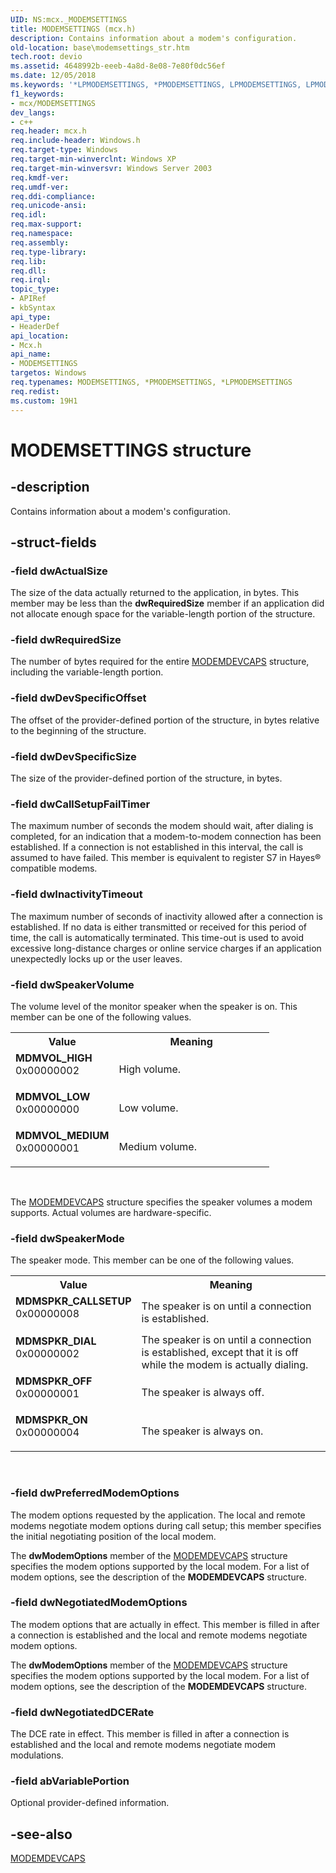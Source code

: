 ```yaml
---
UID: NS:mcx._MODEMSETTINGS
title: MODEMSETTINGS (mcx.h)
description: Contains information about a modem's configuration.
old-location: base\modemsettings_str.htm
tech.root: devio
ms.assetid: 4648992b-eeeb-4a8d-8e08-7e80f0dc56ef
ms.date: 12/05/2018
ms.keywords: '*LPMODEMSETTINGS, *PMODEMSETTINGS, LPMODEMSETTINGS, LPMODEMSETTINGS structure pointer, MDMSPKR_CALLSETUP, MDMSPKR_DIAL, MDMSPKR_OFF, MDMSPKR_ON, MDMVOL_HIGH, MDMVOL_LOW, MDMVOL_MEDIUM, MODEMSETTINGS, MODEMSETTINGS structure, PMODEMSETTINGS, PMODEMSETTINGS structure pointer, _win32_modemsettings_str, base.modemsettings_str, mcx/LPMODEMSETTINGS, mcx/MODEMSETTINGS, mcx/PMODEMSETTINGS'
f1_keywords:
- mcx/MODEMSETTINGS
dev_langs:
- c++
req.header: mcx.h
req.include-header: Windows.h
req.target-type: Windows
req.target-min-winverclnt: Windows XP
req.target-min-winversvr: Windows Server 2003
req.kmdf-ver: 
req.umdf-ver: 
req.ddi-compliance: 
req.unicode-ansi: 
req.idl: 
req.max-support: 
req.namespace: 
req.assembly: 
req.type-library: 
req.lib: 
req.dll: 
req.irql: 
topic_type:
- APIRef
- kbSyntax
api_type:
- HeaderDef
api_location:
- Mcx.h
api_name:
- MODEMSETTINGS
targetos: Windows
req.typenames: MODEMSETTINGS, *PMODEMSETTINGS, *LPMODEMSETTINGS
req.redist: 
ms.custom: 19H1
---
```


# MODEMSETTINGS structure


## -description


Contains information about a modem's configuration.


## -struct-fields




### -field dwActualSize

The size of the data actually returned to the application, in bytes. This member may be less than the <b>dwRequiredSize</b> member if an application did not allocate enough space for the variable-length portion of the structure.


### -field dwRequiredSize

The number of bytes required for the entire 
<a href="https://docs.microsoft.com/windows/desktop/api/mcx/ns-mcx-modemdevcaps">MODEMDEVCAPS</a> structure, including the variable-length portion.


### -field dwDevSpecificOffset

The offset of the provider-defined portion of the structure, in bytes relative to the beginning of the structure.


### -field dwDevSpecificSize

The size of the provider-defined portion of the structure, in bytes.


### -field dwCallSetupFailTimer

The maximum number of seconds the modem should wait, after dialing is completed, for an indication that a modem-to-modem connection has been established. If a connection is not established in this interval, the call is assumed to have failed. This member is equivalent to register S7 in Hayes® compatible modems.


### -field dwInactivityTimeout

The maximum number of seconds of inactivity allowed after a connection is established. If no data is either transmitted or received for this period of time, the call is automatically terminated. This time-out is used to avoid excessive long-distance charges or online service charges if an application unexpectedly locks up or the user leaves.


### -field dwSpeakerVolume

The volume level of the monitor speaker when the speaker is on. This member can be one of the following values.

<table>
<tr>
<th>Value</th>
<th>Meaning</th>
</tr>
<tr>
<td width="40%"><a id="MDMVOL_HIGH"></a><a id="mdmvol_high"></a><dl>
<dt><b>MDMVOL_HIGH</b></dt>
<dt>0x00000002</dt>
</dl>
</td>
<td width="60%">
High volume.

</td>
</tr>
<tr>
<td width="40%"><a id="MDMVOL_LOW"></a><a id="mdmvol_low"></a><dl>
<dt><b>MDMVOL_LOW</b></dt>
<dt>0x00000000</dt>
</dl>
</td>
<td width="60%">
Low volume.

</td>
</tr>
<tr>
<td width="40%"><a id="MDMVOL_MEDIUM"></a><a id="mdmvol_medium"></a><dl>
<dt><b>MDMVOL_MEDIUM</b></dt>
<dt>0x00000001</dt>
</dl>
</td>
<td width="60%">
Medium volume.

</td>
</tr>
</table>
 

The 
<a href="https://docs.microsoft.com/windows/desktop/api/mcx/ns-mcx-modemdevcaps">MODEMDEVCAPS</a> structure specifies the speaker volumes a modem supports. Actual volumes are hardware-specific.


### -field dwSpeakerMode

The speaker mode. This member can be one of the following values. 



<table>
<tr>
<th>Value</th>
<th>Meaning</th>
</tr>
<tr>
<td width="40%"><a id="MDMSPKR_CALLSETUP"></a><a id="mdmspkr_callsetup"></a><dl>
<dt><b>MDMSPKR_CALLSETUP</b></dt>
<dt>0x00000008</dt>
</dl>
</td>
<td width="60%">
The speaker is on until a connection is established.

</td>
</tr>
<tr>
<td width="40%"><a id="MDMSPKR_DIAL"></a><a id="mdmspkr_dial"></a><dl>
<dt><b>MDMSPKR_DIAL</b></dt>
<dt>0x00000002</dt>
</dl>
</td>
<td width="60%">
The speaker is on until a connection is established, except that it is off while the modem is actually dialing.

</td>
</tr>
<tr>
<td width="40%"><a id="MDMSPKR_OFF"></a><a id="mdmspkr_off"></a><dl>
<dt><b>MDMSPKR_OFF</b></dt>
<dt>0x00000001</dt>
</dl>
</td>
<td width="60%">
The speaker is always off.

</td>
</tr>
<tr>
<td width="40%"><a id="MDMSPKR_ON"></a><a id="mdmspkr_on"></a><dl>
<dt><b>MDMSPKR_ON</b></dt>
<dt>0x00000004</dt>
</dl>
</td>
<td width="60%">
The speaker is always on.

</td>
</tr>
</table>
 


### -field dwPreferredModemOptions

The modem options requested by the application. The local and remote modems negotiate modem options during call setup; this member specifies the initial negotiating position of the local modem. 




The <b>dwModemOptions</b> member of the 
<a href="https://docs.microsoft.com/windows/desktop/api/mcx/ns-mcx-modemdevcaps">MODEMDEVCAPS</a> structure specifies the modem options supported by the local modem. For a list of modem options, see the description of the 
<b>MODEMDEVCAPS</b> structure.


### -field dwNegotiatedModemOptions

The modem options that are actually in effect. This member is filled in after a connection is established and the local and remote modems negotiate modem options. 




The <b>dwModemOptions</b> member of the 
<a href="https://docs.microsoft.com/windows/desktop/api/mcx/ns-mcx-modemdevcaps">MODEMDEVCAPS</a> structure specifies the modem options supported by the local modem. For a list of modem options, see the description of the 
<b>MODEMDEVCAPS</b> structure.


### -field dwNegotiatedDCERate

The DCE rate in effect. This member is filled in after a connection is established and the local and remote modems negotiate modem modulations.


### -field abVariablePortion

Optional provider-defined information.


## -see-also




<a href="https://docs.microsoft.com/windows/desktop/api/mcx/ns-mcx-modemdevcaps">MODEMDEVCAPS</a>
 

 

